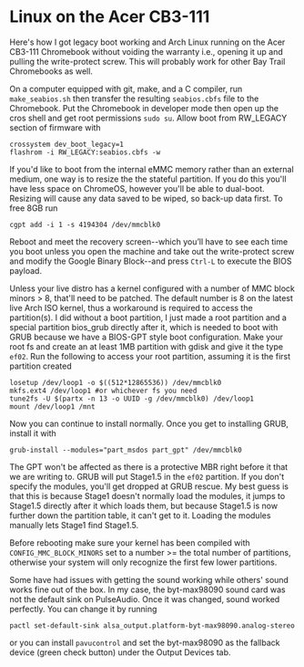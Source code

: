 # Linux on the Acer CB3-111

Here's how I got legacy boot working and Arch Linux running on the Acer CB3-111 Chromebook without voiding the warranty i.e., opening it up and pulling the write-protect screw. This will probably work for other Bay Trail Chromebooks as well.

On a computer equipped with git, make, and a C compiler, run `make_seabios.sh` then transfer the resulting `seabios.cbfs` file to the Chromebook. Put the Chromebook in developer mode then open up the cros shell and get root permissions `sudo su`. Allow boot from RW_LEGACY section of firmware with
```
crossystem dev_boot_legacy=1
flashrom -i RW_LEGACY:seabios.cbfs -w
```

If you'd like to boot from the internal eMMC memory rather than an external medium, one way is to resize the the stateful partition. If you do this you'll have less space on ChromeOS, however you'll be able to dual-boot. Resizing will cause any data saved to be wiped, so back-up data first. To free 8GB run
```
cgpt add -i 1 -s 4194304 /dev/mmcblk0
```

Reboot and meet the recovery screen--which you’ll have to see each time you boot unless you open the machine and take out the write-protect screw and modify the Google Binary Block--and press `Ctrl-L` to execute the BIOS payload.

Unless your live distro has a kernel configured with a number of MMC block minors > 8, that'll need to be patched. The default number is 8 on the latest live Arch ISO kernel, thus a workaround is required to access the partition(s). I did without a boot partition, I just made a root partition and a special partition bios_grub directly after it, which is needed to boot with GRUB because we have a BIOS-GPT style boot configuration. Make your root fs and create an at least 1MB partition with gdisk and give it the type `ef02`. Run the following to access your root partition, assuming it is the first partition created
```
losetup /dev/loop1 -o $((512*12865536)) /dev/mmcblk0
mkfs.ext4 /dev/loop1 #or whichever fs you need
tune2fs -U $(partx -n 13 -o UUID -g /dev/mmcblk0) /dev/loop1
mount /dev/loop1 /mnt
```

Now you can continue to install normally. Once you get to installing GRUB, install it with 
```
grub-install --modules="part_msdos part_gpt" /dev/mmcblk0
```
The GPT won't be affected as there is a protective MBR right before it that we are writing to. GRUB will put Stage1.5 in the `ef02` partition. If you don't specify the modules, you'll get dropped at GRUB rescue. My best guess is that this is because Stage1 doesn't normally load the modules, it jumps to Stage1.5 directly after it which loads them, but because Stage1.5 is now further down the partition table, it can't get to it. Loading the modules manually lets Stage1 find Stage1.5.

Before rebooting make sure your kernel has been compiled with `CONFIG_MMC_BLOCK_MINORS` set to a number >= the total number of partitions, otherwise your system will only recognize the first few lower partitions.

Some have had issues with getting the sound working while others' sound works fine out of the box. In my case, the byt-max98090 sound card was not the default sink on PulseAudio. Once it was changed, sound worked perfectly. You can change it by running
```
pactl set-default-sink alsa_output.platform-byt-max98090.analog-stereo
```
or you can install `pavucontrol` and set the byt-max98090 as the fallback device (green check button) under the Output Devices tab.

